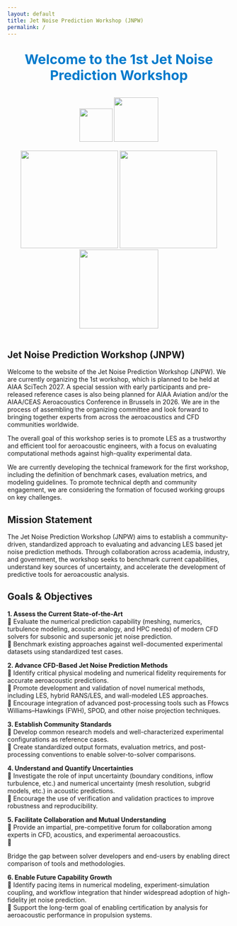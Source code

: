 ```yaml
---
layout: default
title: Jet Noise Prediction Workshop (JNPW)
permalink: /
---
```


<div style="text-align: center; color: #007acc; font-size: 1.9rem; font-weight: bold; margin: 2rem 0;">
  Welcome to the 1st Jet Noise Prediction Workshop
</div>

<center>
  <img src="{{'/assets/images/AIAA_logo.png' | relative_url }}" height="75"> 
  <img src="{{'/assets/images/NASA_logo.png' | relative_url }}" height="100">
</center>
<br>
<center>
  <img src="{{'/assets/images/image1.jpeg'     | relative_url}}"  height="220"> 
  <img src="{{'/assets/images/image2.png'      | relative_url}}"  height="220"> 
  <img src="{{'/assets/images/density.png'     | relative_url}}"  height="178">
</center>
<br>

## **Jet Noise Prediction Workshop (JNPW)**
Welcome to the website of the Jet Noise Prediction Workshop (JNPW). We are currently organizing the 1st workshop, which is planned to be held at AIAA SciTech 2027. A special session with early participants and pre-released reference cases is also being planned for AIAA Aviation and/or the AIAA/CEAS Aeroacoustics Conference in Brussels in 2026. We are in the process of assembling the organizing committee and look forward to bringing together experts from across the aeroacoustics and CFD communities worldwide.

The overall goal of this workshop series is to promote LES as a trustworthy and efficient tool for aeroacoustic engineers, with a focus on evaluating computational methods against high-quality experimental data.

We are currently developing the technical framework for the first workshop, including the definition of benchmark cases, evaluation metrics, and modeling guidelines. To promote technical depth and community engagement, we are considering the formation of focused working groups on key challenges.


## **Mission Statement**
The Jet Noise Prediction Workshop (JNPW) aims to establish a community-driven, standardized approach to evaluating and advancing LES based jet noise prediction methods. Through collaboration across academia, industry, and government, the workshop seeks to benchmark current capabilities, understand key sources of uncertainty, and accelerate the development of predictive tools for aeroacoustic analysis.

## **Goals & Objectives**

<strong>1. Assess the Current State-of-the-Art</strong><br>
🔹 Evaluate the numerical prediction capability (meshing, numerics, turbulence modeling, acoustic analogy, and HPC needs) of modern CFD solvers for subsonic and supersonic jet noise prediction.<br>
🔹 Benchmark existing approaches against well-documented experimental datasets using standardized test cases.

<strong>2. Advance CFD-Based Jet Noise Prediction Methods</strong><br>
🔹 Identify critical physical modeling and numerical fidelity requirements for accurate aeroacoustic predictions.<br>
🔹 Promote development and validation of novel numerical methods, including LES, hybrid RANS/LES, and wall-modeled LES approaches.<br>
🔹 Encourage integration of advanced post-processing tools such as Ffowcs Williams–Hawkings (FWH), SPOD, and other noise projection techniques.<br>

<strong>3. Establish Community Standards</strong><br>
🔹 Develop common research models and well-characterized experimental configurations as reference cases.<br>
🔹 Create standardized output formats, evaluation metrics, and post-processing conventions to enable solver-to-solver comparisons.<br>

<strong>4. Understand and Quantify Uncertainties</strong><br>
🔹 Investigate the role of input uncertainty (boundary conditions, inflow turbulence, etc.) and numerical uncertainty (mesh resolution, subgrid models, etc.) in acoustic predictions.<br>
🔹 Encourage the use of verification and validation practices to improve robustness and reproducibility.<br>

<strong>5. Facilitate Collaboration and Mutual Understanding</strong><br>
🔹 Provide an impartial, pre-competitive forum for collaboration among experts in CFD, acoustics, and experimental aeroacoustics.<br>
🔹 <p>Bridge the gap between solver developers and end-users by enabling direct comparison of tools and methodologies.<br>

<strong>6. Enable Future Capability Growth</strong><br>
🔹 Identify pacing items in numerical modeling, experiment-simulation coupling, and workflow integration that hinder widespread adoption of high-fidelity jet noise prediction.<br>
🔹 Support the long-term goal of enabling certification by analysis for aeroacoustic performance in propulsion systems.<br>


